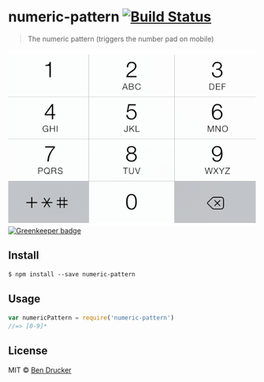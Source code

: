 # numeric-pattern [![Build Status](https://travis-ci.org/bendrucker/numeric-pattern.svg?branch=master)](https://travis-ci.org/bendrucker/numeric-pattern)

> The numeric pattern (triggers the number pad on mobile)

[![keypad](keypad.png)](http://bradfrost.com/blog/mobile/better-numerical-inputs-for-mobile-forms/) [![Greenkeeper badge](https://badges.greenkeeper.io/bendrucker/numeric-pattern.svg)](https://greenkeeper.io/)

## Install

```
$ npm install --save numeric-pattern
```


## Usage

```js
var numericPattern = require('numeric-pattern')
//=> [0-9]*
```


## License

MIT © [Ben Drucker](http://bendrucker.me)

